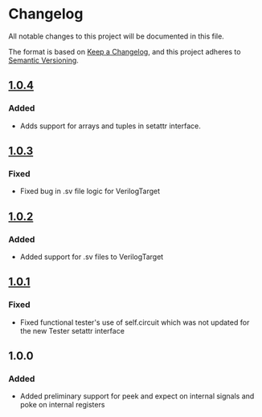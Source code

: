 # Changelog
All notable changes to this project will be documented in this file.

The format is based on [Keep a Changelog](https://keepachangelog.com/en/1.0.0/),
and this project adheres to [Semantic Versioning](https://semver.org/spec/v2.0.0.html).

## [1.0.4]
### Added
- Adds support for arrays and tuples in setattr interface.

## [1.0.3]
### Fixed
- Fixed bug in .sv file logic for VerilogTarget

## [1.0.2]
### Added
- Added support for .sv files to VerilogTarget

## [1.0.1]
### Fixed
- Fixed functional tester's use of self.circuit which was not updated for the
  new Tester setattr interface

## 1.0.0
### Added
- Added preliminary support for peek and expect on internal signals and poke on
  internal registers

[Unreleased]: https://github.com/leonardt/fault/compare/v1.0.3...HEAD
[1.0.4]: https://github.com/leonardt/fault/compare/v1.0.3...v1.0.4
[1.0.3]: https://github.com/leonardt/fault/compare/v1.0.2...v1.0.3
[1.0.2]: https://github.com/leonardt/fault/compare/v1.0.1...v1.0.2
[1.0.1]: https://github.com/leonardt/fault/compare/v1.0.0...v1.0.1
